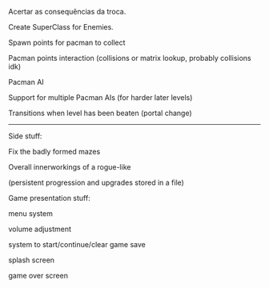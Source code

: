 Acertar as consequências da troca.

Create SuperClass for Enemies.

Spawn points for pacman to collect

Pacman points interaction (collisions or matrix lookup, probably collisions idk)

Pacman AI

Support for multiple Pacman AIs (for harder later levels)

Transitions when level has been beaten (portal change)

---
Side stuff:

Fix the badly formed mazes

Overall innerworkings of a rogue-like

(persistent progression and upgrades stored in a file)

Game presentation stuff: 

menu system 

volume adjustment

system to start/continue/clear game save

splash screen

game over screen

